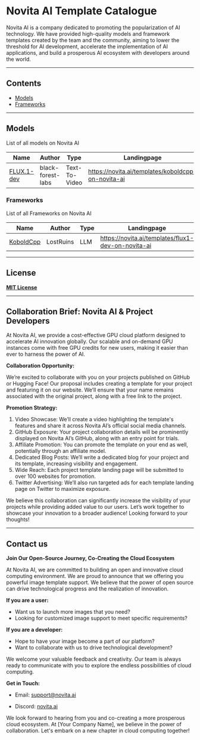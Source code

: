 # Novita AI Template Catalogue

Novita AI is a company dedicated to promoting the popularization of AI technology. We have provided high-quality models and framework templates created by the team and the community, aiming to lower the threshold for AI development, accelerate the implementation of AI applications, and build a prosperous AI ecosystem with developers around the world.

---


## Contents

- [Models](#Models)
- [Frameworks](#frameworks)


---

## Models

List of all models on Novita AI

| Name                                                              | Author            | Type          | Landingpage                                        |
| ----------------------------------------------------------------- | ----------------- | ------------- | -------------------------------------------------- |
| [FLUX.1-dev](https://huggingface.co/black-forest-labs/FLUX.1-dev) | black-forest-labs | Text-To-Video | https://novita.ai/templates/koboldcpp-on-novita-ai |




### Frameworks

List of all Frameworks on Novita AI

| Name                                                | Author    | Type | Landingpage                                        |
| --------------------------------------------------- | --------- | ---- | -------------------------------------------------- |
| [KoboldCpp](https://github.com/LostRuins/koboldcpp) | LostRuins | LLM  | https://novita.ai/templates/flux1-dev-on-novita-ai |




---

## License

[**MIT License**](https://opensource.org/license/MIT)


---

## Collaboration Brief: Novita AI & Project Developers

At Novita AI, we provide a cost-effective GPU cloud platform designed to accelerate AI innovation globally. Our scalable and on-demand GPU instances come with free GPU credits for new users, making it easier than ever to harness the power of AI.

**Collaboration Opportunity:**


We’re excited to collaborate with you on your projects published on GitHub or Hugging Face! Our proposal includes creating a template for your project and featuring it on our website. We’ll ensure that your name remains associated with the original project, along with a free link to the project.

**Promotion Strategy:**
1. Video Showcase: We’ll create a video highlighting the template's features and share it across Novita AI’s official social media channels.
2. GitHub Exposure: Your project collaboration details will be prominently displayed on Novita AI’s GitHub, along with an entry point for trials.
3. Affiliate Promotion: You can promote the template on your end as well, potentially through an affiliate model.
4. Dedicated Blog Posts: We’ll write a dedicated blog for your project and its template, increasing visibility and engagement.
5. Wide Reach: Each project template landing page will be submitted to over 100 websites for promotion.
6. Twitter Advertising: We’ll also run targeted ads for each template landing page on Twitter to maximize exposure.

We believe this collaboration can significantly increase the visibility of your projects while providing added value to our users. Let’s work together to showcase your innovation to a broader audience!
Looking forward to your thoughts!

---
## Contact us

**Join Our Open-Source Journey, Co-Creating the Cloud Ecosystem**

At Novita AI, we are committed to building an open and innovative cloud computing environment. We are proud to announce that we offering you powerful image template support. We believe that the power of open source can drive technological progress and the realization of innovation.

**If you are a user:**

- Want us to launch more images that you need?
- Looking for customized image support to meet specific requirements?

**If you are a developer:**

- Hope to have your image become a part of our platform?
- Want to collaborate with us to drive technological development?

We welcome your valuable feedback and creativity. Our team is always ready to communicate with you to explore the endless possibilities of cloud computing.

**Get in Touch:**

- Email: [support@novita.ai](mailto:support@novita.ai)

- Discord: [novita.ai](https://discord.com/invite/a3vd9r3uET)

  

We look forward to hearing from you and co-creating a more prosperous cloud ecosystem. At [Your Company Name], we believe in the power of collaboration. Let's embark on a new chapter in cloud computing together!




